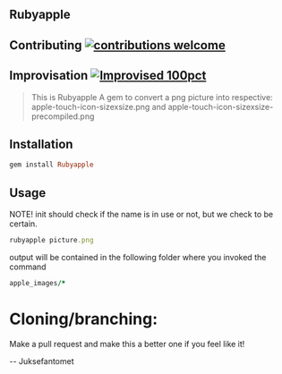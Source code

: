 ## Rubyapple

## Contributing [![contributions welcome](https://img.shields.io/badge/contributions-welcome-brightgreen.svg?style=flat)](https://github.com/dwyl/esta/issues)

## Improvisation [![Improvised 100pct](https://img.shields.io/badge/Improvised-100%25-brightgreen.svg?longCache=true&style=plastic)](https://github.com/juksefantomet)


>This is Rubyapple
> A gem to convert a png picture into respective:
> apple-touch-icon-sizexsize.png
> and
> apple-touch-icon-sizexsize-precompiled.png
> 

## Installation

```rb
gem install Rubyapple
```

## Usage

NOTE! init should check if the name is in use or not, but we check to be certain.

```rb
rubyapple picture.png
```

output will be contained in the following folder where you invoked the command

```rb
apple_images/*
```

# Cloning/branching:

Make a pull request and make this a better one if you feel like it!

-- Juksefantomet

